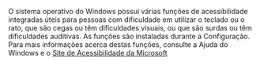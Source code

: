 O sistema operativo do Windows possui várias funções de acessibilidade integradas úteis para pessoas com dificuldade em utilizar o teclado ou o rato, que são cegas ou têm dificuldades visuais, ou que são surdas ou têm dificuldades auditivas. As funções são instaladas durante a Configuração. Para mais informações acerca destas funções, consulte a Ajuda do Windows e o [Site de Acessibilidade da Microsoft](http://go.microsoft.com/fwlink/?LinkId=8431)

<!--HONumber=May16_HO2-->



